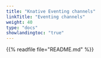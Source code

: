 ```yaml
---
title: "Knative Eventing channels"
linkTitle: "Eventing channels"
weight: 40
type: "docs"
showlandingtoc: "true"
---
```


{{% readfile file="README.md" %}}
